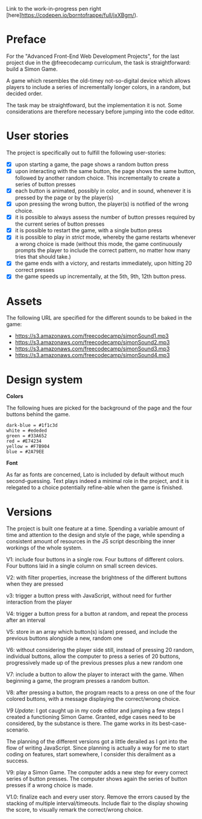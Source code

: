 Link to the work-in-progress pen right [here]https://codepen.io/borntofrappe/full/jxXBgm/).

# Preface 

For the "Advanced Front-End Web Development Projects", for the last project due in the @freecodecamp curriculum, the task is straightforward: build a Simon Game.

A game which resembles the old-timey not-so-digital device which allows players to include a series of incrementally longer colors, in a random, but decided order.

The task may be straightfoward, but the implementation it is not. Some considerations are therefore necessary before jumping into the code editor.

# User stories

The project is specifically out to fulfill the following user-stories:

- [x] upon starting a game, the page shows a random button press
- [x] upon interacting with the same button, the page shows the same button, followed by another random choice. This incrementally to create a series of button presses
- [x] each button is animated, possibly in color, and in sound, whenever it is pressed by the page or by the player(s)
- [x] upon pressing the wrong button, the player(s) is notified of the wrong choice.
- [x] it is possible to always assess the number of button presses required by the current series of button presses
- [x] it is possible to restart the game, with a single button press
- [x] it is possible to play in _strict_ mode, whereby the game restarts whenever a wrong choice is made (without this mode, the game continuously prompts the player to include the correct pattern, no matter how many tries that should take.)
- [x] the game ends with a victory, and restarts immediately, upon hitting 20 correct presses
- [x] the game speeds up incrementally, at the 5th, 9th, 12th button press.

# Assets

The following URL are specified for the different sounds to be baked in the game:

- https://s3.amazonaws.com/freecodecamp/simonSound1.mp3
- https://s3.amazonaws.com/freecodecamp/simonSound2.mp3 
- https://s3.amazonaws.com/freecodecamp/simonSound3.mp3
- https://s3.amazonaws.com/freecodecamp/simonSound4.mp3

# Design system

**Colors**

The following hues are picked for the background of the page and the four buttons behind the game.

```
dark-blue = #1f1c3d
white = #ededed
green = #33A652
red = #E74234
yellow = #F7B904
blue = #2A79EE
```

**Font**

As far as fonts are concerned, Lato is included by default without much second-guessing. Text plays indeed a minimal role in the project, and it is relegated to a choice potentially refine-able when the game is finished.


# Versions 

The project is built one feature at a time. Spending a variable amount of time and attention to the design and style of the page, while spending a consistent amount of resources in the JS script describing the inner workings of the whole system.

V1: include four buttons in a single row. Four buttons of different colors. Four buttons laid in a single column on small screen devices.

V2: with filter properties, increase the brightness of the different buttons when they are pressed

v3: trigger a button press with JavaScript, without need for further interaction from the player

V4: trigger a button press for a button at random, and repeat the process after an interval

V5: store in an array which button(s) is(are) pressed, and include the previous buttons alongside a new, random one

V6: without considering the player side still, instead of pressing 20 random, individual buttons, allow the computer to press a series of 20 buttons, progressively made up of the previous presses plus a new random one

V7: include a button to allow the player to interact with the game. When beginning a game, the program presses a random button.

V8: after pressing a button, the program reacts to a press on one of the four colored buttons, with a message displaying the correct/wrong choice.

_V9 Update_: I got caught up in my code editor and jumping a few steps I created a functioning Simon Game. Granted, edge cases need to be considered, by the substance is there. The game works in its best-case-scenario.

The planning of the different versions got a little derailed as I got into the flow of writing JavaScript. Since planning is actually a way for me to start coding on features, start somewhere, I consider this derailment as a success.

V9: play a Simon Game. The computer adds a new step for every correct series of button presses. The computer shows again the series of button presses if a wrong choice is made.

V1.0: finalize each and every user story. Remove the errors caused by the stacking of multiple interval/timeouts. Include flair to the display showing the score, to visually remark the correct/wrong choice.

